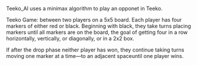 Teeko_AI uses a minimax algorithm to play an opponet in Teeko. 

Teeko Game: between two players on a 5x5 board. Each player has four markers of either red or black. 
Beginning with black, they take turns placing markers  until all markers are on the board, the goal of getting four in a row horizontally,
vertically, or diagonally, or in a 2x2 box.

If after the drop phase neither player has won, they continue taking turns moving one marker at a time—to an 
adjacent spaceuntil one player wins.

